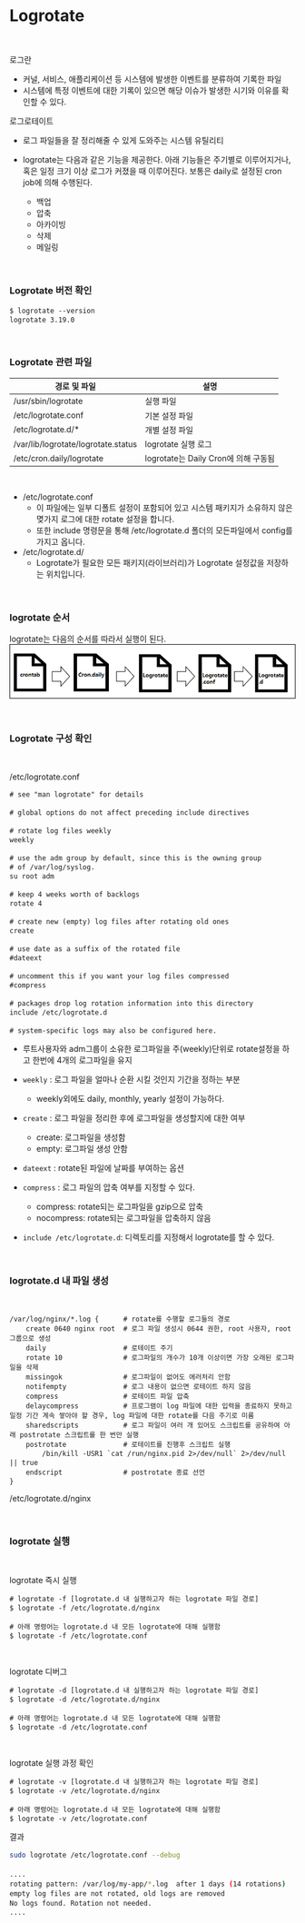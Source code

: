 # Logrotate

<br>

로그란
- 커널, 서비스, 애플리케이션 등 시스템에 발생한 이벤트를 분류하여 기록한 파일
- 시스템에 특정 이벤트에 대한 기록이 있으면 해당 이슈가 발생한 시기와 이유를 확인할 수 있다.

로그로테이트
- 로그 파일들을 잘 정리해줄 수 있게 도와주는 시스템 유틸리티
- logrotate는 다음과 같은 기능을 제공한다. 아래 기능들은 주기별로 이루어지거나, 혹은 일정 크기 이상 로그가 커졌을 때 이루어진다. 보통은 daily로 설정된 cron job에 의해 수행된다.

    - 백업
    - 압축
    - 아카이빙
    - 삭제
    - 메일링

<br>

### Logrotate 버전 확인
```shell
$ logrotate --version
logrotate 3.19.0
```

<br>

### Logrotate 관련 파일
| 경로 및 파일                            | 설명                                         |
|-----------------------------------------|----------------------------------------------|
| /usr/sbin/logrotate                    | 실행 파일                                    |
| /etc/logrotate.conf                    | 기본 설정 파일                               |
| /etc/logrotate.d/*                     | 개별 설정 파일                               |
| /var/lib/logrotate/logrotate.status     | logrotate 실행 로그                          |
| /etc/cron.daily/logrotate              | logrotate는 Daily Cron에 의해 구동됨         |

<br>

- /etc/logrotate.conf
    - 이 파일에는 일부 디폴트 설정이 포함되어 있고 시스템 패키지가 소유하지 않은 몆가지 로그에 대한 rotate 설정을 합니다. 
    - 또한 include 명령문을 통해 /etc/logrotate.d 폴더의 모든파일에서 config를 가지고 옵니다.
- /etc/logrotate.d/ 
    - Logrotate가 필요한 모든 패키지(라이브러리)가 Logrotate 설정값을 저장하는 위치입니다. 

<br>

### logrotate 순서
logrotate는 다음의 순서를 따라서 실행이 된다.
![](../resources/rotate.png)

<br>

### Logrotate 구성 확인

<br>

/etc/logrotate.conf 
```shell
# see "man logrotate" for details

# global options do not affect preceding include directives

# rotate log files weekly
weekly

# use the adm group by default, since this is the owning group
# of /var/log/syslog.
su root adm

# keep 4 weeks worth of backlogs
rotate 4

# create new (empty) log files after rotating old ones
create

# use date as a suffix of the rotated file
#dateext

# uncomment this if you want your log files compressed
#compress

# packages drop log rotation information into this directory
include /etc/logrotate.d

# system-specific logs may also be configured here.
```
-  루트사용자와 adm그룹이 소유한 로그파일을 주(weekly)단위로 rotate설정을 하고 한번에 4개의 로그파일을 유지

- `weekly` : 로그 파일을 얼마나 순환 시킬 것인지 기간을 정하는 부분
    - weekly외에도 daily, monthly, yearly 설정이 가능하다. 
- `create` : 로그 파일을 정리한 후에 로그파일을 생성할지에 대한 여부
    - create: 로그파일을 생성함
    - empty: 로그파일 생성 안함
- `dateext` : rotate된 파일에 날짜를 부여하는 옵션
- `compress` : 로그 파일의 압축 여부를 지정할 수 있다.
    - compress: rotate되는 로그파일을 gzip으로 압축
    - nocompress: rotate되는 로그파일을 압축하지 않음
- `include /etc/logrotate.d`: 디렉토리를 지정해서 logrotate를 할 수 있다.

<br>

### logrotate.d 내 파일 생성

<br>

```shell
/var/log/nginx/*.log {		# rotate를 수행할 로그들의 경로
    create 0640 nginx root	# 로그 파일 생성시 0644 권한, root 사용자, root 그룹으로 생성
    daily					# 로테이트 주기
    rotate 10				# 로그파일의 개수가 10개 이상이면 가장 오래된 로그파일을 삭제
    missingok				# 로그파일이 없어도 에러처리 안함
    notifempty				# 로그 내용이 없으면 로테이트 하지 않음
    compress				# 로테이트 파일 압축
    delaycompress			# 프로그램이 log 파일에 대한 입력을 종료하지 못하고 일정 기간 계속 쌓아야 할 경우, log 파일에 대한 rotate를 다음 주기로 미룸
    sharedscripts			# 로그 파일이 여러 개 있어도 스크립트를 공유하여 아래 postrotate 스크립트를 한 번만 실행
    postrotate				# 로테이트를 진행후 스크립트 실행
        /bin/kill -USR1 `cat /run/nginx.pid 2>/dev/null` 2>/dev/null || true
    endscript				# postrotate 종료 선언
}
```
/etc/logrotate.d/nginx

<br>

### logrotate 실행

<br>

logrotate 즉시 실행
```shell
# logrotate -f [logrotate.d 내 실행하고자 하는 logrotate 파일 경로]
$ logrotate -f /etc/logrotate.d/nginx

# 아래 명령어는 logrotate.d 내 모든 logrotate에 대해 실행함
$ logrotate -f /etc/logrotate.conf
```

<br>

logrotate 디버그
```shell
# logrotate -d [logrotate.d 내 실행하고자 하는 logrotate 파일 경로]
$ logrotate -d /etc/logrotate.d/nginx

# 아래 명령어는 logrotate.d 내 모든 logrotate에 대해 실행함
$ logrotate -d /etc/logrotate.conf
```

<br>

logrotate 실행 과정 확인
```shell
# logrotate -v [logrotate.d 내 실행하고자 하는 logrotate 파일 경로]
$ logrotate -v /etc/logrotate.d/nginx

# 아래 명령어는 logrotate.d 내 모든 logrotate에 대해 실행함
$ logrotate -v /etc/logrotate.conf
```

결과
```bash
sudo logrotate /etc/logrotate.conf --debug

....
rotating pattern: /var/log/my-app/*.log  after 1 days (14 rotations)
empty log files are not rotated, old logs are removed
No logs found. Rotation not needed.
....
```